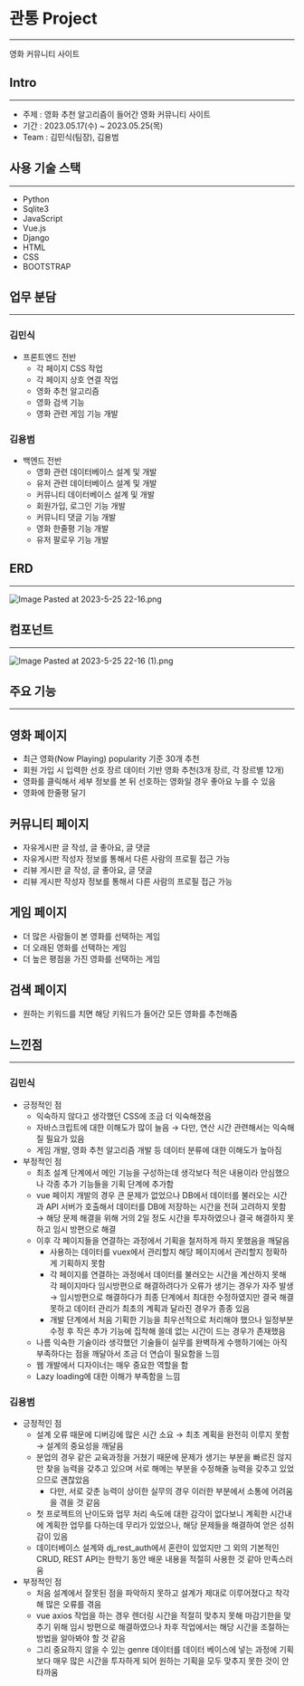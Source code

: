 # 관통 Project

---

영화 커뮤니티 사이트

## Intro

---

- 주제 : 영화 추천 알고리즘이 들어간 영화 커뮤니티 사이트
- 기간 : 2023.05.17(수) ~ 2023.05.25(목)
- Team : 김민식(팀장), 김용범

## 사용 기술 스택

---

- Python
- Sqlite3
- JavaScript
- Vue.js
- Django
- HTML
- CSS
- BOOTSTRAP

## 업무 분담

---

### 김민식

- 프론트엔드 전반
    - 각 페이지 CSS 작업
    - 각 페이지 상호 연결 작업
    - 영화 추천 알고리즘
    - 영화 검색 기능
    - 영화 관련 게임 기능 개발

### 김용범

- 백엔드 전반
    - 영화 관련 데이터베이스 설계 및 개발
    - 유저 관련 데이터베이스 설계 및 개발
    - 커뮤니티 데이터베이스 설계 및 개발
    - 회원가입, 로그인 기능 개발
    - 커뮤니티 댓글 기능 개발
    - 영화 한줄평 기능 개발
    - 유저 팔로우 기능 개발
    

## ERD

---

![Image Pasted at 2023-5-25 22-16.png](https://s3-us-west-2.amazonaws.com/secure.notion-static.com/49da9f03-6258-4204-a2b4-449106a004de/Image_Pasted_at_2023-5-25_22-16.png)

## 컴포넌트

---

![Image Pasted at 2023-5-25 22-16 (1).png](https://s3-us-west-2.amazonaws.com/secure.notion-static.com/30c1be06-3340-435d-9846-28d0c0d882b6/Image_Pasted_at_2023-5-25_22-16_(1).png)

## 주요 기능

---

## 영화 페이지

- 최근 영화(Now Playing) popularity 기준 30개 추천
- 회원 가입 시 입력한 선호 장르 데이터 기반 영화 추천(3개 장르, 각 장르별 12개)
- 영화를 클릭해서 세부 정보를 본 뒤 선호하는 영화일 경우 좋아요 누를 수 있음
- 영화에 한줄평 달기

## 커뮤니티 페이지

- 자유게시판 글 작성, 글 좋아요, 글 댓글
- 자유게시판 작성자 정보를 통해서 다른 사람의 프로필 접근 가능
- 리뷰 게시판 글 작성, 글 좋아요, 글 댓글
- 리뷰 게시판 작성자 정보를 통해서 다른 사람의 프로필 접근 가능

## 게임 페이지

- 더 많은 사람들이 본 영화를 선택하는 게임
- 더 오래된 영화를 선택하는 게임
- 더 높은 평점을 가진 영화를 선택하는 게임

## 검색 페이지

- 원하는 키워드를 치면 해당 키워드가 들어간 모든 영화를 추천해줌

## 느낀점

---

### 김민식

- 긍정적인 점
    - 익숙하지 않다고 생각했던 CSS에 조금 더 익숙해졌음
    - 자바스크립트에 대한 이해도가 많이 늘음 → 다만, 연산 시간 관련해서는 익숙해질 필요가 있음
    - 게임 개발, 영화 추천 알고리즘 개발 등 데이터 분류에 대한 이해도가 높아짐
- 부정적인 점
    - 최초 설계 단계에서 메인 기능을 구성하는데 생각보다 적은 내용이라 안심했으나 각종 추가 기능들을 기획 단계에 추가함
    - vue 페이지 개발의 경우 큰 문제가 없었으나 DB에서 데이터를 불러오는 시간과 API 서버가 호출해서 데이터를 DB에 저장하는 시간을 전혀 고려하지 못함 → 해당 문제 해결을 위해 거의 2일 정도 시간을 투자하였으나 결국 해결하지 못하고 임시 방편으로 해결
    - 이후 각 페이지들을 연결하는 과정에서 기획을 철저하게 하지 못했음을 깨달음
        - 사용하는 데이터를 vuex에서 관리할지 해당 페이지에서 관리할지 정확하게 기획하지 못함
        - 각 페이지를 연결하는 과정에서 데이터를 불러오는 시간을 계산하지 못해 각 페이지마다 임시방편으로 해결하려다가 오류가 생기는 경우가 자주 발생 → 임시방편으로 해결하다가 최종 단계에서 최대한 수정하였지만 결국 해결 못하고 데이터 관리가 최초의 계획과 달라진 경우가 종종 있음
        - 개발 단계에서 처음 기획한 기능을 최우선적으로 처리해야 했으나 일정부분 수정 후 작은 추가 기능에 집착해 쓸데 없는 시간이 드는 경우가 존재했음
    - 나름 익숙한 기술이라 생각했던 기술들이 실무를 완벽하게 수행하기에는 아직 부족하다는 점을 깨달아서 조금 더 연습이 필요함을 느낌
    - 웹 개발에서 디자이너는 매우 중요한 역할을 함
    - Lazy loading에 대한 이해가 부족함을 느낌

### 김용범

- 긍정적인 점
    - 설계 오류 때문에 디버깅에 많은 시간 소요 → 최초 계획을 완전히 이루지 못함
    → 설계의 중요성을 깨달음
    - 분업의 경우 같은 교육과정을 거쳤기 때문에 문제가 생기는 부분을 빠르진 않지만 찾을 능력을 갖추고 있으며 서로 해메는 부분을 수정해줄 능력을 갖추고 있었으므로 괜찮았음
        - 다만, 서로 갖춘 능력이 상이한 실무의 경우 이러한 부분에서 소통에 어려움을 겪을 것 같음
    - 첫 프로젝트의 난이도와 업무 처리 속도에 대한 감각이 없다보니 계획한 시간내에 계획한 업무를 다하는데 무리가 있었으나, 해당 문제들을 해결하여 얻은 성취감이 있음
    - 데이터베이스 설계와 dj_rest_auth에서 혼란이 있었지만 그 외의 기본적인 CRUD, REST API는 한학기 동안 배운 내용을 적절히 사용한 것 같아 만족스러움
- 부정적인 점
    - 처음 설계에서 잘못된 점을 파악하지 못하고 설계가 제대로 이루어졌다고 착각해 많은 오류를 겪음
    - vue axios 작업을 하는 경우 렌더링 시간을 적절히 맞추지 못해 마감기한을 맞추기 위해 임시 방편으로 해결하였으나 차후 작업에서는 해당 시간을 조절하는 방법을 알아봐야 할 것 같음
    - 그리 중요하지 않을 수 있는 genre 데이터를 데이터 베이스에 넣는 과정에 기획보다 매우 많은 시간을 투자하게 되어 원하는 기획을 모두 맞추지 못한 것이 안타까움